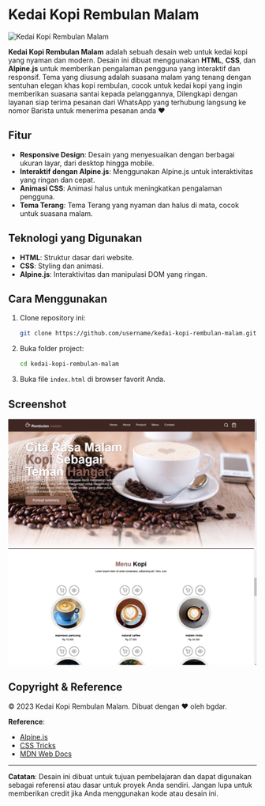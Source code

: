 # Kedai Kopi Rembulan Malam

![Kedai Kopi Rembulan Malam](https://via.placeholder.com/1200x600.png?text=Kedai+Kopi+Rembulan+Malam)

**Kedai Kopi Rembulan Malam** adalah sebuah desain web untuk kedai kopi yang nyaman dan modern. Desain ini dibuat menggunakan **HTML**, **CSS**, dan **Alpine.js** untuk memberikan pengalaman pengguna yang interaktif dan responsif. Tema yang diusung adalah suasana malam yang tenang dengan sentuhan elegan khas kopi rembulan, cocok untuk kedai kopi yang ingin memberikan suasana santai kepada pelanggannya, Dilengkapi dengan layanan siap terima pesanan dari WhatsApp yang terhubung langsung ke nomor Barista untuk menerima pesanan anda ❤️

## Fitur

- **Responsive Design**: Desain yang menyesuaikan dengan berbagai ukuran layar, dari desktop hingga mobile.
- **Interaktif dengan Alpine.js**: Menggunakan Alpine.js untuk interaktivitas yang ringan dan cepat.
- **Animasi CSS**: Animasi halus untuk meningkatkan pengalaman pengguna.
- **Tema Terang**: Tema Terang yang nyaman dan halus di mata, cocok untuk suasana malam.

## Teknologi yang Digunakan

- **HTML**: Struktur dasar dari website.
- **CSS**: Styling dan animasi.
- **Alpine.js**: Interaktivitas dan manipulasi DOM yang ringan.

## Cara Menggunakan

1. Clone repository ini:

   ```bash
   git clone https://github.com/username/kedai-kopi-rembulan-malam.git
   ```

2. Buka folder project:
   ```bash
   cd kedai-kopi-rembulan-malam
   ```
3. Buka file `index.html` di browser favorit Anda.

## Screenshot

![Dashboard](./Screenshot/dashboard.png)
![Menu](./Screenshot/menu.png)

## Copyright & Reference

© 2023 Kedai Kopi Rembulan Malam. Dibuat dengan ❤️ oleh bgdar.

**Reference**:

- [Alpine.js](https://alpinejs.dev/)
- [CSS Tricks](https://css-tricks.com/)
- [MDN Web Docs](https://developer.mozilla.org/)

---

**Catatan**: Desain ini dibuat untuk tujuan pembelajaran dan dapat digunakan sebagai referensi atau dasar untuk proyek Anda sendiri. Jangan lupa untuk memberikan credit jika Anda menggunakan kode atau desain ini.

```

```
